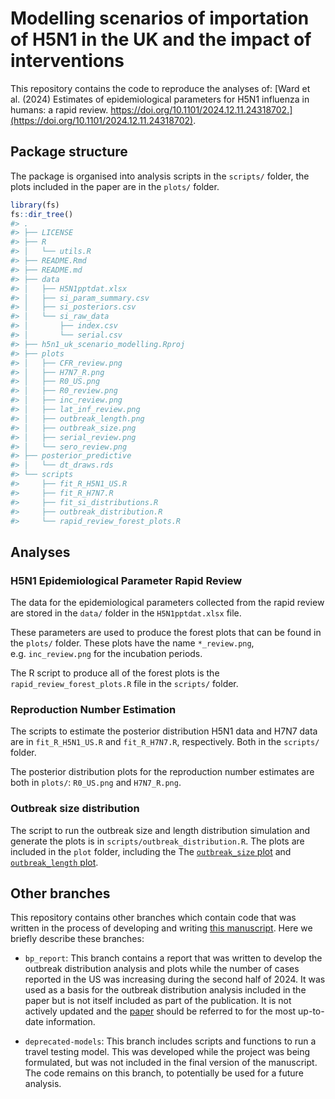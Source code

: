
<!-- README.md is generated from README.Rmd. Please edit that file -->

# Modelling scenarios of importation of H5N1 in the UK and the impact of interventions

<!-- badges: start -->

<!-- badges: end -->

This repository contains the code to reproduce the analyses of: [Ward et
al. (2024) Estimates of epidemiological parameters for H5N1 influenza in
humans: a rapid review.
https://doi.org/10.1101/2024.12.11.24318702.](https://doi.org/10.1101/2024.12.11.24318702).

## Package structure

The package is organised into analysis scripts in the `scripts/` folder,
the plots included in the paper are in the `plots/` folder.

``` r
library(fs)
fs::dir_tree()
#> .
#> ├── LICENSE
#> ├── R
#> │   └── utils.R
#> ├── README.Rmd
#> ├── README.md
#> ├── data
#> │   ├── H5N1pptdat.xlsx
#> │   ├── si_param_summary.csv
#> │   ├── si_posteriors.csv
#> │   └── si_raw_data
#> │       ├── index.csv
#> │       └── serial.csv
#> ├── h5n1_uk_scenario_modelling.Rproj
#> ├── plots
#> │   ├── CFR_review.png
#> │   ├── H7N7_R.png
#> │   ├── R0_US.png
#> │   ├── R0_review.png
#> │   ├── inc_review.png
#> │   ├── lat_inf_review.png
#> │   ├── outbreak_length.png
#> │   ├── outbreak_size.png
#> │   ├── serial_review.png
#> │   └── sero_review.png
#> ├── posterior_predictive
#> │   └── dt_draws.rds
#> └── scripts
#>     ├── fit_R_H5N1_US.R
#>     ├── fit_R_H7N7.R
#>     ├── fit_si_distributions.R
#>     ├── outbreak_distribution.R
#>     └── rapid_review_forest_plots.R
```

## Analyses

### H5N1 Epidemiological Parameter Rapid Review

The data for the epidemiological parameters collected from the rapid
review are stored in the `data/` folder in the `H5N1pptdat.xlsx` file.

These parameters are used to produce the forest plots that can be found
in the `plots/` folder. These plots have the name `*_review.png`,
e.g. `inc_review.png` for the incubation periods.

The R script to produce all of the forest plots is the
`rapid_review_forest_plots.R` file in the `scripts/` folder.

### Reproduction Number Estimation

The scripts to estimate the posterior distribution H5N1 data and H7N7
data are in `fit_R_H5N1_US.R` and `fit_R_H7N7.R`, respectively. Both in
the `scripts/` folder.

The posterior distribution plots for the reproduction number estimates
are both in `plots/`: `R0_US.png` and `H7N7_R.png`.

### Outbreak size distribution

The script to run the outbreak size and length distribution simulation
and generate the plots is in `scripts/outbreak_distribution.R`. The
plots are included in the `plot` folder, including the The
[`outbreak_size` plot](plots/outbreak_size.png) and [`outbreak_length`
plot](plots/outbreak_length.png).

## Other branches

This repository contains other branches which contain code that was
written in the process of developing and writing [this
manuscript](https://doi.org/10.1101/2024.12.11.24318702). Here we
briefly describe these branches:

- `bp_report`: This branch contains a report that was written to develop
  the outbreak distribution analysis and plots while the number of cases
  reported in the US was increasing during the second half of 2024. It
  was used as a basis for the outbreak distribution analysis included in
  the paper but is not itself included as part of the publication. It is
  not actively updated and the
  [paper](https://doi.org/10.1101/2024.12.11.24318702) should be
  referred to for the most up-to-date information.

- `deprecated-models`: This branch includes scripts and functions to run
  a travel testing model. This was developed while the project was being
  formulated, but was not included in the final version of the
  manuscript. The code remains on this branch, to potentially be used
  for a future analysis.
